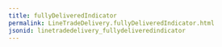 ```yaml
---
title: fullyDeliveredIndicator
permalink: LineTradeDelivery.fullyDeliveredIndicator.html
jsonid: linetradedelivery_fullydeliveredindicator
---
```

